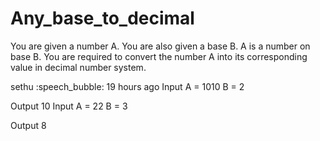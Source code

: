 # Any_base_to_decimal
You are given a number A. You are also given a base B. A is a number on base B.
You are required to convert the number A into its corresponding value in decimal number system.


sethu
:speech_bubble:  19 hours ago
Input
A = 1010
B = 2

Output
10
Input
A = 22 
B = 3

Output
8
